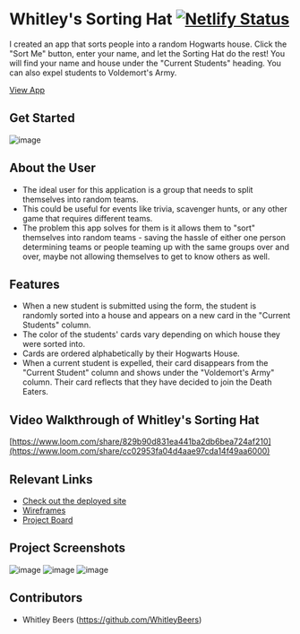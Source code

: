 # Whitley's Sorting Hat  [![Netlify Status](https://api.netlify.com/api/v1/badges/22c4b077-112d-45cb-b920-773c5069f225/deploy-status)](https://app.netlify.com/sites/wbeers-sorting-hat/deploys)

I created an app that sorts people into a random Hogwarts house.  Click the "Sort Me" button, enter your name, and let the Sorting Hat do the rest!  You will find your name and house under the "Current Students" heading.  You can also expel students to Voldemort's Army.

[View App](https://wbeers-sorting-hat.netlify.app/)

## Get Started
![image](https://user-images.githubusercontent.com/112125700/198752200-a2d94a05-247c-48a4-95df-3b98e58c335f.png)

## About the User <!-- This is a scaled down user persona -->
- The ideal user for this application is a group that needs to split themselves into random teams.
- This could be useful for events like trivia, scavenger hunts, or any other game that requires different teams.
- The problem this app solves for them is it allows them to "sort" themselves into random teams - saving the hassle of either one person determining teams or people teaming up with the same groups over and over, maybe not allowing themselves to get to know others as well.

## Features <!-- List your app features using bullets! Do NOT use a paragraph. No one will read that! -->
- When a new student is submitted using the form, the student is randomly sorted into a house and appears on a new card in the "Current Students" column.
- The color of the students' cards vary depending on which house they were sorted into.
- Cards are ordered alphabetically by their Hogwarts House.
- When a current student is expelled, their card disappears from the "Current Student" column and shows under the "Voldemort's Army" column.  Their card reflects that they have decided to join the Death Eaters.

## Video Walkthrough of Whitley's Sorting Hat <!-- A loom link is sufficient -->
[https://www.loom.com/share/829b90d831ea441ba2db6bea724af210](https://www.loom.com/share/cc02953fa04d4aae97cda14f49aa6000)

## Relevant Links <!-- Link to all the things that are required outside of the ones that have their own section -->
- [Check out the deployed site](https://wbeers-sorting-hat.netlify.app/)
- [Wireframes](https://user-images.githubusercontent.com/29741570/164943525-d20275be-c312-42d1-9730-0c1fd3fd9834.png)
- [Project Board](https://docs.google.com/presentation/d/15EB_vlJ5zShaHKd21rWa9nBjvYSv119Wu2xG5Ydj3rw/edit#slide=id.g172ed2e48cd_0_16)

## Project Screenshots <!-- These can be inside of your project. Look at the repos from class and see how the images are included in the readme -->
![image](https://user-images.githubusercontent.com/112125700/198752689-99afe77c-c8fe-45c1-846a-612ef5c7da11.png)
![image](https://user-images.githubusercontent.com/112125700/198752708-ad856d02-ed11-4475-a156-8745a028909c.png)
![image](https://user-images.githubusercontent.com/112125700/198752728-b069ee5f-4fff-436e-9110-a44c9bfb0e10.png)

## Contributors
- Whitley Beers (https://github.com/WhitleyBeers)
